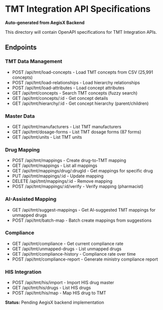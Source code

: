 # TMT Integration API Specifications

**Auto-generated from AegisX Backend**

This directory will contain OpenAPI specifications for TMT Integration APIs.

## Endpoints

### TMT Data Management
- POST /api/tmt/load-concepts - Load TMT concepts from CSV (25,991 concepts)
- POST /api/tmt/load-relationships - Load hierarchy relationships
- POST /api/tmt/load-attributes - Load concept attributes
- GET /api/tmt/concepts - Search TMT concepts (fuzzy search)
- GET /api/tmt/concepts/:id - Get concept details
- GET /api/tmt/hierarchy/:id - Get concept hierarchy (parent/children)

### Master Data
- GET /api/tmt/manufacturers - List TMT manufacturers
- GET /api/tmt/dosage-forms - List TMT dosage forms (87 forms)
- GET /api/tmt/units - List TMT units

### Drug Mapping
- POST /api/tmt/mappings - Create drug-to-TMT mapping
- GET /api/tmt/mappings - List all mappings
- GET /api/tmt/mappings/drug/:drugId - Get mappings for specific drug
- PUT /api/tmt/mappings/:id - Update mapping
- DELETE /api/tmt/mappings/:id - Remove mapping
- POST /api/tmt/mappings/:id/verify - Verify mapping (pharmacist)

### AI-Assisted Mapping
- GET /api/tmt/suggest-mappings - Get AI-suggested TMT mappings for unmapped drugs
- POST /api/tmt/batch-map - Batch create mappings from suggestions

### Compliance
- GET /api/tmt/compliance - Get current compliance rate
- GET /api/tmt/unmapped-drugs - List unmapped drugs
- GET /api/tmt/compliance-history - Compliance rate over time
- POST /api/tmt/compliance-report - Generate ministry compliance report

### HIS Integration
- POST /api/tmt/his/import - Import HIS drug master
- GET /api/tmt/his/drugs - List HIS drugs
- POST /api/tmt/his/map - Map HIS drug to TMT

**Status:** Pending AegisX backend implementation
